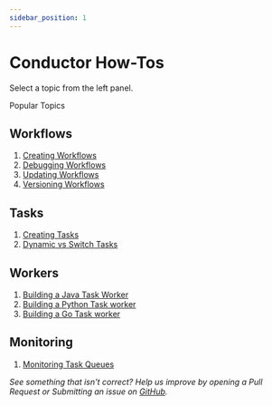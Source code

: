 ```yaml
---
sidebar_position: 1
---
```


# Conductor How-Tos

Select a topic from the left panel.

Popular Topics

## Workflows

1. [Creating Workflows](./how-tos/Workflows/create-workflow)
1. [Debugging Workflows](./how-tos/Workflows/debugging-workflows)
1. [Updating Workflows](./how-tos/Workflows/updating-workflows)
1. [Versioning Workflows](./how-tos/Workflows/versioning-workflows)

## Tasks

1. [Creating Tasks](./how-tos/Tasks/creating-tasks)
1. [Dynamic vs Switch Tasks](./how-tos/Tasks/dynamic-vs-switch-tasks)

## Workers

1. [Building a Java Task Worker](./how-tos/Workers/build-a-java-task-worker)
1. [Building a Python Task worker](./how-tos/Workers/build-a-python-task-worker)
1. [Building a Go Task worker](./how-tos/Workers/build-a-golang-task-worker)

## Monitoring

1. [Monitoring Task Queues](./how-tos/Tasks/monitoring-task-queues.md)

_See something that isn't correct? Help us improve by opening a Pull Request or Submitting an issue on [GitHub](https://github.com/orkes-io/docs)._
